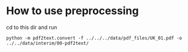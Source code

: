 # How to use preprocessing

cd to this dir and run
```
python -m pdf2text.convert -f ../../../data/pdf_files/UK_01.pdf -o ../../data/interim/00-pdf2text/
```
